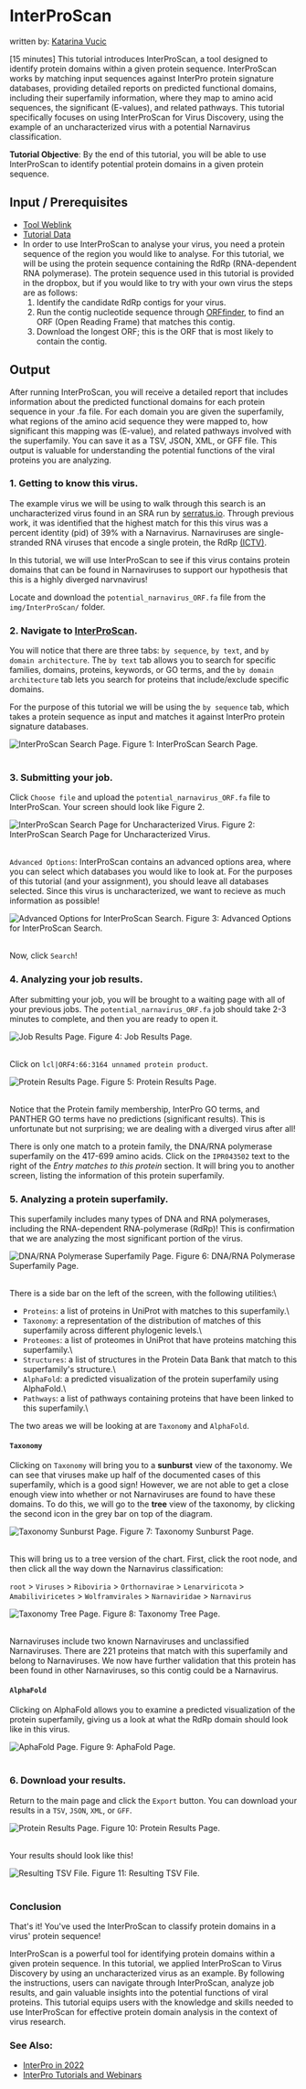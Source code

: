 # InterProScan
written by: [Katarina Vucic](https://github.com/katarinaavucic)

[15 minutes] This tutorial introduces InterProScan, a tool designed to identify protein domains within a given protein sequence. InterProScan works by matching input sequences against InterPro protein signature databases, providing detailed reports on predicted functional domains, including their superfamily information, where they map to amino acid sequences, the significant (E-values), and related pathways. This tutorial specifically focuses on using InterProScan for Virus Discovery, using the example of an uncharacterized virus with a potential Narnavirus classification.

**Tutorial Objective**: By the end of this tutorial, you will be able to use InterProScan to identify potential protein domains in a given protein sequence.

## Input / Prerequisites
- [Tool Weblink](https://www.ebi.ac.uk/interpro/result/InterProScan/)
- [Tutorial Data](img/template/ao.fa)
- In order to use InterProScan to analyse your virus, you need a protein sequence of the region you would like to analyse. For this tutorial, we will be using the protein sequence containing the RdRp (RNA-dependent RNA polymerase). The protein sequence used in this tutorial is provided in the dropbox, but if you would like to try with your own virus the steps are as follows:
  1. Identify the candidate RdRp contigs for your virus. 
  2. Run the contig nucleotide sequence through [ORFfinder](https://www.ncbi.nlm.nih.gov/orffinder/), to find an ORF (Open Reading Frame) that matches this contig.
  3. Download the longest ORF; this is the ORF that is most likely to contain the contig. 

## Output

After running InterProScan, you will receive a detailed report that includes information about the predicted functional domains for each protein sequence in your .fa file. For each domain you are given the superfamily, what regions of the amino acid sequence they were mapped to, how significant this mapping was (E-value), and related pathways involved with the superfamily. You can save it as a TSV, JSON, XML, or GFF file. This output is valuable for understanding the potential functions of the viral proteins you are analyzing.

### 1. Getting to know this virus.

The example virus we will be using to walk through this search is an uncharacterized virus found in an SRA run by  [serratus.io](https://serratus.io/). Through previous work, it was identified that the highest match for this this virus was a percent identity (pid) of 39% with a Narnavirus. Narnaviruses are single-stranded RNA viruses that encode a single protein, the RdRp [(ICTV)](https://ictv.global/report_9th/RNApos/Narnaviridae). 

In this tutorial, we will use InterProScan to see if this virus contains protein domains that can be found in Narnaviruses to support our hypothesis that this is a highly diverged narvnavirus!

Locate and download the `potential_narnavirus_ORF.fa` file from the `img/InterProScan/` folder.

### 2. Navigate to [InterProScan](https://www.ebi.ac.uk/interpro/search/sequence/).

You will notice that there are three tabs: `by sequence`, `by text`, and `by domain architecture`. The `by text` tab allows you to search for specific families, domains, proteins, keywords, or GO terms, and the `by domain architecture` tab lets you search for proteins that include/exclude specific domains.

For the purpose of this tutorial we will be using the `by sequence` tab, which takes a protein sequence as input and matches it against InterPro protein signature databases.

![InterProScan Search Page.](img/InterProScan/search_interpro.png)
Figure 1: InterProScan Search Page.\
</br>

### 3. Submitting your job.

Click `Choose file` and upload the `potential_narnavirus_ORF.fa` file to InterProScan. Your screen should look like Figure 2.

![InterProScan Search Page for Uncharacterized Virus.](img/InterProScan/search_interpro_narna.png)
Figure 2: InterProScan Search Page for Uncharacterized Virus.\
</br>

`Advanced Options`: InterProScan contains an advanced options area, where you can select which databases you would like to look at. For the purposes of this tutorial (and your assignment), you should leave all databases selected. Since this virus is uncharacterized, we want to recieve as much information as possible!

![Advanced Options for InterProScan Search.](img/InterProScan/advanced_options.png)
Figure 3: Advanced Options for InterProScan Search.\
</br>

Now, click `Search`!

### 4. Analyzing your job results.

After submitting your job, you will be brought to a waiting page with all of your previous jobs. The `potential_narnavirus_ORF.fa` job should take 2-3 minutes to complete, and then you are ready to open it.

![Job Results Page.](img/InterProScan/job_results.png)
Figure 4: Job Results Page.\
</br>

Click on `lcl|ORF4:66:3164 unnamed protein product`.

![Protein Results Page.](img/InterProScan/search_results.png)
Figure 5: Protein Results Page.\
</br>

Notice that the Protein family membership, InterPro GO terms, and PANTHER GO terms have no predictions (significant results). This is unfortunate but not surprising; we are dealing with a diverged virus after all!

There is only one match to a protein family, the DNA/RNA polymerase superfamily on the 417-699 amino acids. Click on the `IPR043502` text to the right of the *Entry matches to this protein* section. It will bring you to another screen, listing the information of this protein superfamily.

### 5. Analyzing a protein superfamily.

This superfamily includes many types of DNA and RNA polymerases, including the RNA-dependent RNA-polymerase (RdRp)! This is confirmation that we are analyzing the most significant portion of the virus.

![DNA/RNA Polymerase Superfamily Page.](img/InterProScan/superfamily.png)
Figure 6: DNA/RNA Polymerase Superfamily Page.\
</br>

There is a side bar on the left of the screen, with the following utilities:\
- `Proteins`: a list of proteins in UniProt with matches to this superfamily.\
- `Taxonomy`: a representation of the distribution of matches of this superfamily across different phylogenic levels.\
- `Proteomes`: a list of proteomes in UniProt that have proteins matching this superfamily.\
- `Structures`: a list of structures in the Protein Data Bank that match to this superfamily's structure.\
- `AlphaFold`: a predicted visualization of the protein superfamily using AlphaFold.\
- `Pathways`: a list of pathways containing proteins that have been linked to this superfamily.\

The two areas we will be looking at are `Taxonomy` and `AlphaFold`.

#### `Taxonomy`

Clicking on `Taxonomy` will bring you to a **sunburst** view of the taxonomy. We can see that viruses make up half of the documented cases of this superfamily, which is a good sign! However, we are not able to get a close enough view into whether or not Narnaviruses are found to have these domains. To do this, we will go to the **tree** view of the taxonomy, by clicking the second icon in the grey bar on top of the diagram.

![Taxonomy Sunburst Page.](img/InterProScan/sunburst_taxonomy.png)
Figure 7: Taxonomy Sunburst Page.\
</br>

This will bring us to a tree version of the chart. First, click the root node, and then click all the way down the Narnavirus classification:

`root` > `Viruses` > `Riboviria` > `Orthornavirae` > `Lenarviricota` > `Amabiliviricetes` > `Wolframvirales` > `Narnaviridae` > `Narnavirus `

![Taxonomy Tree Page.](img/InterProScan/narna_tree_taxonomy.png)
Figure 8: Taxonomy Tree Page.\
</br>

Narnaviruses include two known Narnaviruses and unclassified Narnaviruses. There are 221 proteins that match with this superfamily and belong to Narnaviruses. We now have further validation that this protein has been found in other Narnaviruses, so this contig could be a Narnavirus.

#### `AlphaFold`

Clicking on AlphaFold allows you to examine a predicted visualization of the protein superfamily, giving us a look at what the RdRp domain should look like in this virus.

![AphaFold Page.](img/InterProScan/alphafold.png)
Figure 9: AphaFold Page.\
</br>

### 6. Download your results.

Return to the main page and click the `Export` button. You can download your results in a `TSV`, `JSON`, `XML`, or `GFF`.

![Protein Results Page.](img/InterProScan/export.png)
Figure 10: Protein Results Page.\
</br>

Your results should look like this!

![Resulting TSV File.](img/InterProScan/tsv_output.png)
Figure 11: Resulting TSV File.\
</br>

### Conclusion

That's it! You've used the InterProScan to classify protein domains in a virus' protein sequence!

InterProScan is a powerful tool for identifying protein domains within a given protein sequence. In this tutorial, we applied InterProScan to Virus Discovery by using an uncharacterized virus as an example. By following the instructions, users can navigate through InterProScan, analyze job results, and gain valuable insights into the potential functions of viral proteins. This tutorial equips users with the knowledge and skills needed to use InterProScan for effective protein domain analysis in the context of virus research.

### See Also:

- [InterPro in 2022](https://academic.oup.com/nar/article/51/D1/D418/6814474)
- [InterPro Tutorials and Webinars](https://www.ebi.ac.uk/interpro/help/tutorial/)
